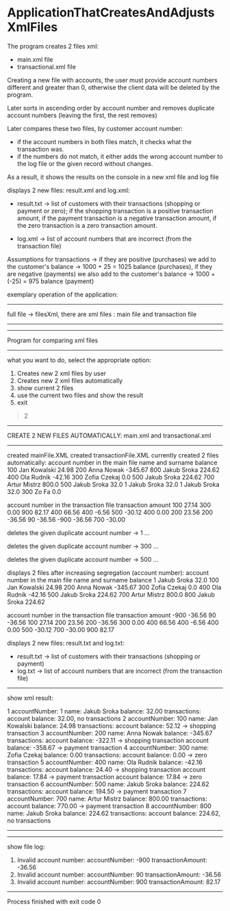 # ApplicationThatCreatesAndAdjustsXmlFiles

The program creates 2 files xml:
 - main.xml file
 - transactional.xml file


 Creating a new file with accounts, the user must provide account numbers different
 and greater than 0, otherwise the client data will be deleted by the program.

 Later sorts in ascending order by account number and
 removes duplicate account numbers (leaving the first, the rest removes)

 Later compares these two files, by customer account number:
 - if the account numbers in both files match, it checks what the transaction was.
 - if the numbers do not match, it either adds the wrong account number to the log
 file or the given record without changes.

 As a result, it shows the results on the console in a new xml file and log file

 displays 2 new files: result.xml and log.xml:
 - result.txt -> list of customers with their transactions (shopping or payment or zero);
 if the shopping transaction is a positive transaction amount,
 if the payment transaction is a negative transaction amount,
 if the zero transaction is a zero transaction amount.

 - log.xml -> list of account numbers that are incorrect (from the transaction file)


 Assumptions for transactions -> if they are positive (purchases) we add to the
 customer's balance -> 1000 + 25 = 1025 balance (purchases),
 if they are negative (payments) we also add to the customer's balance -> 1000 + (-25) = 975 balance (payment)
 
 
 
 
exemplary operation of the application:
******************

full file -> filesXml, there are xml files : main file and transaction file

******************

******************
Program for comparing xml files
******************
what you want to do, select the appropriate option:
1. Creates new 2 xml files by user
2. Creates new 2 xml files automatically
3. show current 2 files
4. use the current two files and show the result
5. exit 
> 2
*******************************

CREATE 2 NEW FILES AUTOMATICALLY: main.xml and transactional.xml
*******************************

created mainFile.XML
created transactionFile.XML
currently created 2 files automatically:
account number in the main file  name and surname     balance
100                              Jan Kowalski           24.98
200                              Anna Nowak           -345.67
800                              Jakub Sroka           224.62
400                              Ola Rudnik            -42.16
300                              Zofia Czekaj             0.0
500                              Jakub Sroka           224.62
700                              Artur Mistrz           800.0
500                              Jakub Sroka             32.0
1                                Jakub Sroka             32.0
1                                Jakub Sroka             32.0
300                              Zo Fa                    0.0



account number in the transaction file  transaction amount
100                                     27.14
300                                     0.00
900                                     82.17
400                                     66.56
400                                     -6.56
500                                     -30.12
400                                     0.00
200                                     23.56
200                                     -36.56
90                                      -36.56
-900                                    -36.56
700                                     -30.00




deletes the given duplicate account number -> 1 ...


deletes the given duplicate account number -> 300 ...


deletes the given duplicate account number -> 500 ...

displays 2 files after increasing segregation (account number): 
account number in the main file  name and surname     balance
1                                Jakub Sroka             32.0
100                              Jan Kowalski           24.98
200                              Anna Nowak           -345.67
300                              Zofia Czekaj             0.0
400                              Ola Rudnik            -42.16
500                              Jakub Sroka           224.62
700                              Artur Mistrz           800.0
800                              Jakub Sroka           224.62



account number in the transaction file  transaction amount
-900                                    -36.56
90                                      -36.56
100                                     27.14
200                                     23.56
200                                     -36.56
300                                     0.00
400                                     66.56
400                                     -6.56
400                                     0.00
500                                     -30.12
700                                     -30.00
900                                     82.17



displays 2 new files: result.txt and log.txt:
- result.txt -> list of customers with their transactions (shopping or payment)
- log.txt -> list of account numbers that are incorrect (from the transaction file)

*********************************
show xml result: 


1 accountNumber: 1 name: Jakub Sroka balance: 32.00
transactions:
account balance: 32.00, no transactions
 2 accountNumber: 100 name: Jan Kowalski balance: 24.98
transactions:
account balance: 52.12 -> shopping transaction
 3 accountNumber: 200 name: Anna Nowak balance: -345.67
transactions:
account balance: -322.11 -> shopping transaction
account balance: -358.67 -> payment transaction
 4 accountNumber: 300 name: Zofia Czekaj balance: 0.00
transactions:
account balance: 0.00 -> zero transaction
 5 accountNumber: 400 name: Ola Rudnik balance: -42.16
transactions:
account balance: 24.40 -> shopping transaction
account balance: 17.84 -> payment transaction
account balance: 17.84 -> zero transaction
 6 accountNumber: 500 name: Jakub Sroka balance: 224.62
transactions:
account balance: 194.50 -> payment transaction
 7 accountNumber: 700 name: Artur Mistrz balance: 800.00
transactions:
account balance: 770.00 -> payment transaction
 8 accountNumber: 800 name: Jakub Sroka balance: 224.62
transactions:
account balance: 224.62, no transactions
 
*********************************


*********************************
show file log: 


1. Invalid account number:
accountNumber: -900 transactionAmount: -36.56
2. Invalid account number:
accountNumber: 90 transactionAmount: -36.56
3. Invalid account number:
accountNumber: 900 transactionAmount: 82.17

*********************************


Process finished with exit code 0

